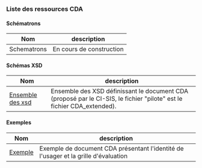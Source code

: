 ### Liste des ressources CDA

#### Schématrons

| Nom  | description |
| --- | --- |
| Schematrons | En cours de construction |

#### Schémas XSD

| Nom  | description |
| --- | --- |
| <a href="https://github.com/ansforge/TestContenuCDA/tree/main/infrastructure/cda">Ensemble des xsd</a> | Ensemble des XSD définissant le document CDA (proposé par le CI-SIS, le fichier "pilote" est le fichier CDA_extended). |

#### Exemples

| Nom  | description |
| --- | --- |
| [Exemple](exemple_v0-4.zip) | Exemple de document CDA présentant l'identité de l'usager et la grille d'évaluation |